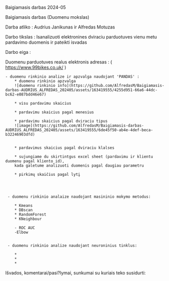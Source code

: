 Baigiamasis darbas 2024-05


Baigiamasis darbas (Duomenu mokslas)

Darba atliko : Audrius Janikunas ir Alfredas Motuzas

Darbo tikslas : Isanalizuoti elektronines dviraciu parduotuves vienu metu pardavimo duomenis ir pateikti isvadas

Darbo eiga :

Duomenu parduotuves realus elektronis adresas : ( https://www.99bikes.co.uk/ )

    - duomenu rinkinio analize ir apzvalga naudojant 'PANDAS' :
        * duomenu rinkinio apzvalga
        ![duomenu rinkinio info](https://github.com/AlfredasM/Baigiamasis-darbas-AUDRIUS_ALFREDAS_202405/assets/163419555/4255d951-66a6-44dc-bc62-e087bdd46e67)

        * visu pardavimu skaicius
        
        * pardavimu skaicius pagal menesius
        
        * pardavimu skaicius pagal dviraciu tipus
        ![image](https://github.com/AlfredasM/Baigiamasis-darbas-AUDRIUS_ALFREDAS_202405/assets/163419555/6de45f50-ab4e-4def-beca-b32246903dfd)

        
        * pardavimus skaicius pagal dviraciu klalses
        
        * sujungiame du skirtintgus excel sheet (pardavimu ir klientu duomenu pagal kliento_id),
        kada galetume analizuoti duomenis pagal daugiau parametru
       
        * pirkimų skaičius pagal lytį
        



     - duomenu rinkinio analaize naudojant masininio mokymo metodus:

        * Kmeans
        * DBscan
        * RandomForest
        * KNeighbour
        
        - ROC AUC
        -Elbow


     - duomenu rinkinio analize naudojant neuroninius tinklus:

        *
        *
        *


Išvados, komentarai/pasi?lymai, sunkumai su kuriais teko susidurti:

